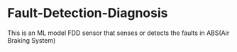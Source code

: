 # Fault-Detection-Diagnosis
This is an ML model FDD sensor that senses or detects the faults in ABS(Air Braking System)
